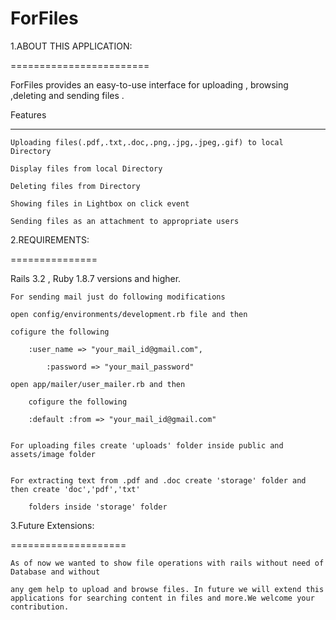 ForFiles
========

1.ABOUT THIS APPLICATION:

========================

ForFiles  provides an easy-to-use interface for uploading , browsing ,deleting and sending files .


Features

----------

    Uploading files(.pdf,.txt,.doc,.png,.jpg,.jpeg,.gif) to local Directory
    
    Display files from local Directory
    
    Deleting files from Directory
    
    Showing files in Lightbox on click event
    
    Sending files as an attachment to appropriate users
 


2.REQUIREMENTS:

===============

 Rails 3.2 , Ruby 1.8.7 versions and higher.

  	For sending mail just do following modifications

	open config/environments/development.rb file and then
		
	cofigure the following
  
		:user_name => "your_mail_id@gmail.com",
    
          	:password => "your_mail_password"	
            
	open app/mailer/user_mailer.rb and then
  
		cofigure the following
    
		:default :from => "your_mail_id@gmail.com"


	For uploading files create 'uploads' folder inside public and assets/image folder
  
	
	For extracting text from .pdf and .doc create 'storage' folder and then create 'doc','pdf','txt'
  
		folders inside 'storage' folder

		 

3.Future Extensions:

====================

	As of now we wanted to show file operations with rails without need of Database and without
  
	any gem help to upload and browse files. In future we will extend this applications for searching content in files and more.We welcome your contribution.


